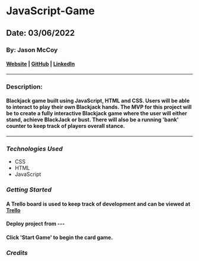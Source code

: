 # JavaScript-Game

## Date: 03/06/2022

### By: Jason McCoy

#### [Website]() | [GitHub](https://github.com/MC-JSON) | [LinkedIn](https://www.linkedin.com/in/jason-mccoy-21b56022b/)

---

### Description:

#### Blackjack game built using JavaScript, HTML and CSS. Users will be able to interact to play their own Blackjack hands. The MVP for this project will be to create a fully interactive Blackjack game where the user will either stand, achieve BlackJack or bust. There will also be a running 'bank' counter to keep track of players overall stance.

---

### **_Technologies Used_**

- CSS
- HTML
- JavaScript

### **_Getting Started_**

#### A Trello board is used to keep track of development and can be viewed at [Trello](https://trello.com/b/BdYIMpmZ/game-project)

#### Deploy project from ---

#### Click 'Start Game' to begin the card game.

### **_Credits_**
